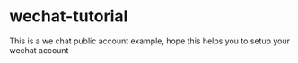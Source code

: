 wechat-tutorial
===============

This is a we chat public account example, hope this helps you to setup your wechat account 
